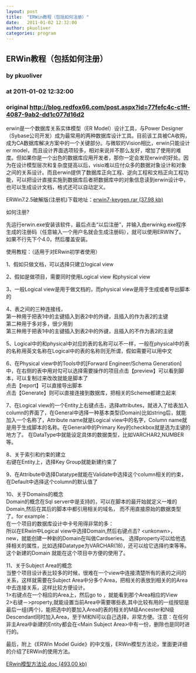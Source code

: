 ```yaml
---
layout: post
title:  "ERWin教程（包括如何注册）"
date:   2011-01-02 12:32:00
author: pkuoliver
categories: program
---
```


## ERWin教程（包括如何注册）
### by pkuoliver
### at 2011-01-02 12:32:00
### original <http://blog.redfox66.com/post.aspx?id=77fefc4c-c1ff-4087-9ab2-dd1c077d16d2>

<p>erwin是一个数据库关系实体模型（ER Model）设计工具，与Power Designer（Sybase公司开发）成为最常用的两种数据库设计工具。目前该工具被CA收购，成为CA数据库解决方案中的一个关键部分。与微软的Vision相比，erwin只能设计er model，而且设计界面选项较多，相对来说并不那么友好，增加了使用的难度。但如果你是一个出色的数据库应用开发者，那你一定会发现erwin的好处。因为在设计模型层次和复杂度提高以后，visio难以应付众多的数据对象设计和对象之间的关系设计。而且erwin提供了数据库正向工程、逆向工程和文档正向工程功能，可以把设计直接实施到数据库后者把数据库中的对象信息读到erwin设计中，也可以生成设计文档，格式还可以自动定义。</p>  <p>ERWin7.2.5破解版(注册机)下载地址：<a href="http://blog.redfox66.com/file.axd?file=2011%2f1%2ferwin7-keygen.rar">erwin7-keygen.rar (37.98 kb)      <br></a></p>  <p>如何注册?</p>  <p>先运行erwin.exe安装该软件，最后点击“以后注册”，并输入由erwinkg.exe程序生成的注册码（任意输入一个用户名就会生成注册码），就可以使用ERWIN了。 如果不行先下个4.0，然后覆盖安装。</p>  <p>使用教程：（适用于对ERwin初学者使用）</p>  <p>1、假如只做文档，可以选择只建立logical view</p>  <p>2、假如是做项目，需要同时使用Logical view 和physical view</p>  <p>3、一般Logical view是用于做文档的，而physical view是用于生成或者导出脚本的</p>  <p>4、表之间的三种连接线，    <br>第一种用于把表1中的主键插入到表2中的外键，且插入的作为表2的主键     <br>第二种用于多对多，很少用到     <br>第三种用于把表1中的主键插入到表2中的外键，且插入的不作为表2的主键</p>  <p>5、Logical中的和physical中对应的表的名称可以不一样，一般在physical中的表的名称用英文名称在Logical中的表的名称则无所谓，假如需要可以用中文</p>  <p>6、在Physical view中的Tools中的[Forward Engineer/Schema Generation]中，在右侧的表中用对勾可以选择需要操作的项目点击【preview】可以看到脚本，可以复制过来改改就能是脚本了    <br>点击【report】可以直接导出脚本     <br>点击【Generate】则可以直接连接到数据库，把相关的Scheme都建立起来</p>  <p>7、在Logical view的一个Entity上右键点击，选择attributes，就进入了给表加入column的界面了，在General中选择一种基本类型(Domain)比如string后，就能加入一个名称了，Attribute name就是Logical view中的名字，Column name就是用于生成脚本的名称。在General中的Primary Key的checkbox就是选为主键的地方了。 在DataType中就能设定具体的数据类型，比如VARCHAR2,NUMBER等。</p>  <p>8、关于索引和约束的建立    <br>右键在Entity上，选择Key Group就能新建约束了</p>  <p>9、在Attribute中选择Datatype就能在Validate中选择这个column相关的约束，在Default中选择这个column的默认值了</p>  <p>10、关于Domains的概念    <br>Domain的概念在Sql server中是支持的，可以在脚本的最开始就定义一堆的Domain,然后在其后的脚本中都引用相关的域名， 而不用直接原始的数据类型了。for example：     <br>在一个项目的数据库设计中卡号用得非常的多：     <br>所以在ERwin中Logical view中选择Domain,然后右键点击? &lt;unkonwn&gt;，new，就能创建一种新的Domain在叫做Cardseries。 选择property可以给他选择相关的属性，比如选择Datatype为VARCHAR(18)，还可以给它选择约束等等。这个新建的Domain 就能在这个项目中方便的使用了。</p>  <p>11、关于Subject Area的概念    <br>当整个项目设计表比较多的时候，很难在一个view中连接清楚所有的表的之间的关系，这样就需要在Subject Area中分多个Area，把相关的表放到相关的的Area中去连接关系，这样比较方便设计。    <br>1&gt;右键点在一个相应的Area上，然后go to ，就能看到那个Area相应的View     <br>2&gt;右键－&gt;property,就能设置当前Area中需要哪些表,其中比较有用的一组按钮是最后一组(两个)，能把选中的要加入Area的表的相关的M级Ancester和N级Descendant同时加入Area，至于M和N可以自己选择，非常方便。注意：在任何非主Area中新建的Entity都会在&lt;Main Subject Area&gt;中有一份，删除也是同时进行的。</p>  <p>最后，附上《ERWin Model Guide》的中文版，ERWin模型方法论，里面更详细的介绍了ERWin的使用方法。</p>  <p><a href="http://blog.redfox66.com/file.axd?file=2011%2f1%2fERwin%e6%a8%a1%e5%9e%8b%e6%96%b9%e6%b3%95%e8%ae%ba.doc">ERwin模型方法论.doc (493.00 kb)</a></p>